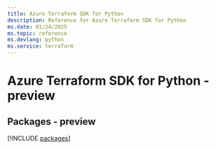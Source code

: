 ```yaml
---
title: Azure Terraform SDK for Python
description: Reference for Azure Terraform SDK for Python
ms.date: 01/24/2025
ms.topic: reference
ms.devlang: python
ms.service: terraform
---
```

# Azure Terraform SDK for Python - preview
## Packages - preview
[!INCLUDE [packages](terraform-index.md)]